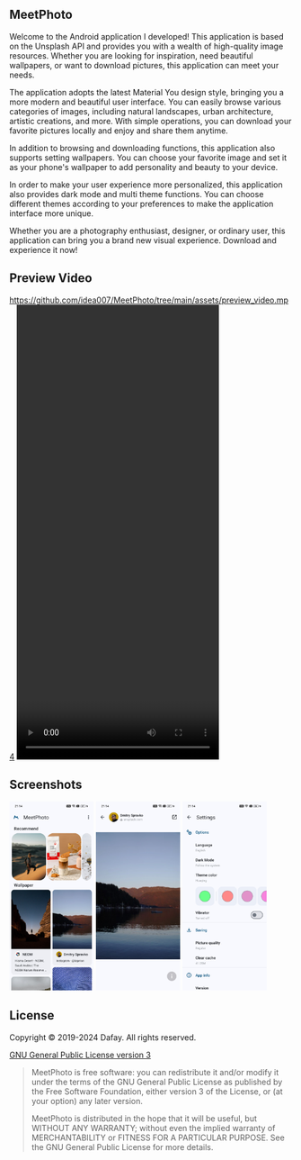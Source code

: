 

## MeetPhoto
Welcome to the Android application I developed! This application is based on the Unsplash API and provides you with a wealth of high-quality image resources. Whether you are looking for inspiration, need beautiful wallpapers, or want to download pictures, this application can meet your needs.

The application adopts the latest Material You design style, bringing you a more modern and beautiful user interface. You can easily browse various categories of images, including natural landscapes, urban architecture, artistic creations, and more. With simple operations, you can download your favorite pictures locally and enjoy and share them anytime.

In addition to browsing and downloading functions, this application also supports setting wallpapers. You can choose your favorite image and set it as your phone's wallpaper to add personality and beauty to your device.

In order to make your user experience more personalized, this application also provides dark mode and multi theme functions. You can choose different themes according to your preferences to make the application interface more unique.

Whether you are a photography enthusiast, designer, or ordinary user, this application can bring you a brand new visual experience. Download and experience it now!

## Preview Video
https://github.com/idea007/MeetPhoto/tree/main/assets/preview_video.mp4
<video width="360" height="808" controls>
    <source src="https://github.com/idea007/MeetPhoto/tree/main/assets/preview_video.mp4" type="video/mp4">
</video>

## Screenshots
<a href="https://github.com/idea007/MeetPhoto/tree/main/assets/screen1.jpg"><img src="assets/screen1.jpg" width="150px"/></a>
<a href="https://github.com/idea007/MeetPhoto/tree/main/assets/screen2.jpg"><img src="assets/screen2.jpg" width="150px"/></a>
<a href="https://github.com/idea007/MeetPhoto/tree/main/assets/screen3.jpg"><img src="assets/screen3.jpg" width="150px"/></a>

## License

Copyright &copy; 2019-2024 Dafay. All rights reserved.

[GNU General Public License version 3](https://www.gnu.org/licenses/gpl.txt)

> MeetPhoto is free software: you can redistribute it and/or modify it under the terms of the GNU General Public License as published by the Free Software Foundation, either version 3 of the License, or (at your option) any later version.
>
> MeetPhoto is distributed in the hope that it will be useful, but WITHOUT ANY WARRANTY; without even the implied warranty of MERCHANTABILITY or FITNESS FOR A PARTICULAR PURPOSE. See the GNU General Public License for more details.
